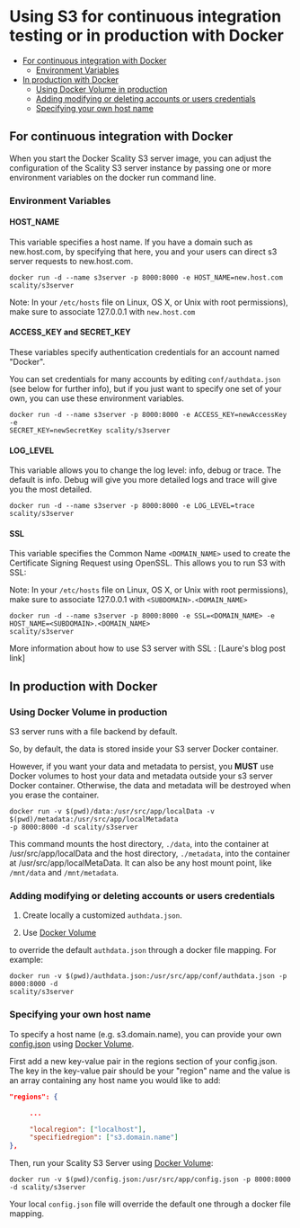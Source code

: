 # Using S3 for continuous integration testing or in production with Docker

* [For continuous integration with Docker](#for-continuous-integration-with-docker)
  * [Environment Variables](#environment-variables)
* [In production with Docker](#in-production-with-docker)
  * [Using Docker Volume in production](#using-docker-volume-in-production)
  * [Adding modifying or deleting accounts or users credentials](#adding-modifying-or-deleting-accounts-or-users-credentials)
  * [Specifying your own host name](#specifying-your-own-host-name)

## For continuous integration with Docker

When you start the Docker Scality S3 server image, you can adjust the
configuration of the Scality S3 server instance by passing one or more
environment variables on the docker run command line.

### Environment Variables

#### HOST_NAME

This variable specifies a host name.
If you have a domain such as new.host.com, by specifying that here,
you and your users can direct s3 server requests to new.host.com.

```shell
docker run -d --name s3server -p 8000:8000 -e HOST_NAME=new.host.com scality/s3server
```

Note: In your `/etc/hosts` file on Linux, OS X, or Unix with root permissions),
make sure to associate 127.0.0.1 with `new.host.com`

#### ACCESS_KEY and SECRET_KEY

These variables specify authentication credentials for an account
named "Docker".

You can set credentials for many accounts by editing `conf/authdata.json`
(see below for further info),
but if you just want to specify one set of your own,
you can use these environment variables.

```shell
docker run -d --name s3server -p 8000:8000 -e ACCESS_KEY=newAccessKey -e
SECRET_KEY=newSecretKey scality/s3server
```

#### LOG_LEVEL

This variable allows you to change the log level: info, debug or trace.
The default is info. Debug will give you more detailed logs and trace
will give you the most detailed.

```shell
docker run -d --name s3server -p 8000:8000 -e LOG_LEVEL=trace scality/s3server
```

#### SSL

This variable specifies the Common Name `<DOMAIN_NAME>` used to create the
Certificate Signing Request using OpenSSL. This allows you to run S3 with SSL:

Note: In your `/etc/hosts` file on Linux, OS X, or Unix with root permissions),
make sure to associate 127.0.0.1 with `<SUBDOMAIN>.<DOMAIN_NAME>`

```shell
docker run -d --name s3server -p 8000:8000 -e SSL=<DOMAIN_NAME> -e HOST_NAME=<SUBDOMAIN>.<DOMAIN_NAME>
scality/s3server
```

More information about how to use S3 server with SSL : [Laure's blog post link]

## In production with Docker

### Using Docker Volume in production

S3 server runs with a file backend by default.

So, by default, the data is stored inside your S3 server Docker container.

However, if you want your data and metadata to persist, you **MUST** use Docker
volumes to host your data and metadata outside your s3 server Docker container.
Otherwise, the data and metadata will be destroyed when you erase the container.

```shell
docker run -­v $(pwd)/data:/usr/src/app/localData -­v $(pwd)/metadata:/usr/src/app/localMetadata
-p 8000:8000 ­-d scality/s3server
```

This command mounts the host directory, `./data`, into the container at
/usr/src/app/localData and the host directory, `./metadata`, into the container
at /usr/src/app/localMetaData. It can also be any host mount point,
like `/mnt/data` and `/mnt/metadata`.

### Adding modifying or deleting accounts or users credentials

1. Create locally a customized `authdata.json`.

2. Use [Docker Volume](https://docs.docker.com/engine/tutorials/dockervolumes/)

to override the default `authdata.json` through a docker file mapping.
For example:

```shell
docker run -v $(pwd)/authdata.json:/usr/src/app/conf/authdata.json -p 8000:8000 -d
scality/s3server
```

### Specifying your own host name

To specify a host name (e.g. s3.domain.name),
you can provide your own
[config.json](https://github.com/scality/S3/blob/master/config.json)
using [Docker Volume](https://docs.docker.com/engine/tutorials/dockervolumes/).

First add a new key-value pair in the regions section of your config.json.
The key in the key-value pair should be your "region" name and the value
is an array containing any host name you would like to add:

```json
"regions": {

     ...

     "localregion": ["localhost"],
     "specifiedregion": ["s3.domain.name"]
},
```

Then, run your Scality S3 Server using
[Docker Volume](https://docs.docker.com/engine/tutorials/dockervolumes/):

```shell
docker run -v $(pwd)/config.json:/usr/src/app/config.json -p 8000:8000 -d scality/s3server
```

Your local `config.json` file will override the default one through a docker
file mapping.
